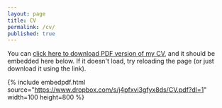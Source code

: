 ```yaml
---
layout: page
title: CV
permalink: /cv/
published: true
---
```



You can [click here to download PDF version of my CV](https://www.dropbox.com/s/j4pfxvi3gfyx8ds/CV.pdf?dl=1), and it should be embedded here below. If it doesn't load, try reloading the page (or just download it using the link).

{% include embedpdf.html source="https://www.dropbox.com/s/j4pfxvi3gfyx8ds/CV.pdf?dl=1" width=100 height=800 %}
